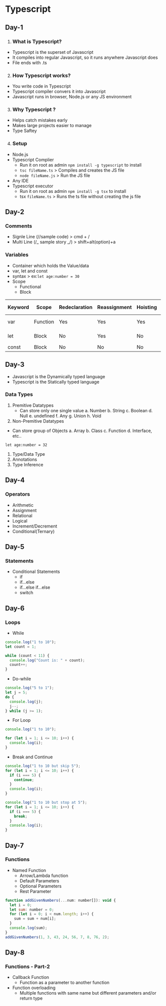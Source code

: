 # Typescript

## Day-1

1. ### What is Typescript?

- Typescript is the superset of Javascript
- It compiles into regular Javascript, so it runs anywhere Javascript does
- File ends with .ts

2. ### How Typescript works?

- You write code in Typescript
- Typescript compiler convers it into Javascript
- Javascript runs in browser, Node.js or any JS environment

3. ### Why Typescript ?

- Helps catch mistakes early
- Makes large projects easier to manage
- Type Saftey

4. ### Setup

- Node.js
- Typescript Complier
  - Run it on root as admin `npm install -g typescript` to install
  - `tsc fileName.ts` > Compiles and creates the JS file
  - `node fileName.js` > Run the JS file
- Any IDE
- Typescript executor
  - Run it on root as admin `npm install -g tsx` to install
  - tsx `fileName.ts` > Runs the ts file without creating the js file

## Day-2

### Comments

- Signle Line (//sample code) > cmd + /
- Multi Line (/_ sample story _/) > shift+alt(option)+a

### Variables

- Container which holds the Value/data
- var, let and const
- syntax > ex:`let age:number = 30`
- Scope
  - Functional
  - Block

| Keyword | Scope    | Redeclaration | Reassignment | Hoisting | Usage Recommendation |
| ------- | -------- | ------------- | ------------ | -------- | -------------------- |
| var     | Function | Yes           | Yes          | Yes      | Avoid in modern code |
| let     | Block    | No            | Yes          | No       | Use if value changes |
| const   | Block    | No            | No           | No       | Use by default       |

## Day-3

- Javascript is the Dynamically typed language
- Typescript is the Statically typed language

### Data Types

1. Premitive Datatypes
   - Can store only one single value
     a. Number
     b. String
     c. Boolean
     d. Null
     e. undefined
     f. Any
     g. Union
     h. Void
2. Non-Premitive Datatypes

- Can store group of Objects
  a. Array
  b. Class
  c. Function
  d. Interface, etc..

`let age:number = 32`

1. Type/Data Type
2. Annotations
3. Type Inference

## Day-4

### Operators

- Arithmetic
- Assignment
- Relational
- Logical
- Increment/Decrement
- Conditional(Ternary)

## Day-5

### Statements

- Conditional Statements
  - if
  - if...else
  - if...else if...else
  - switch

## Day-6

### Loops

- While

```javascript
console.log("1 to 10");
let count = 1;

while (count < 11) {
  console.log("Count is: " + count);
  count++;
}
```

- Do-while

```javascript
console.log("5 to 1");
let j = 5;
do {
  console.log(j);
  j--;
} while (j >= 1);
```

- For Loop

```javascript
console.log("1 to 10");

for (let i = 1; i <= 10; i++) {
  console.log(i);
}
```

- Break and Continue

```javascript
console.log("1 to 10 but skip 5");
for (let i = 1; i <= 10; i++) {
  if (i === 5) {
    continue;
  }
  console.log(i);
}
```

```javascript
console.log("1 to 10 but stop at 5");
for (let i = 1; i <= 10; i++) {
  if (i === 5) {
    break;
  }
  console.log(i);
}
```

## Day-7

### Functions

- Named Function
  - Arrow/Lambda function
  - Default Parameters
  - Optional Parameters
  - Rest Parameter

```javascript
function addGivenNumbers(...num: number[]): void {
  let i = 0;
  let sum: number = 0;
  for (let i = 0; i < num.length; i++) {
    sum = sum + num[i];
  }
  console.log(sum);
}
addGivenNumbers(1, 3, 43, 24, 56, 7, 8, 76, 2);
```

## Day-8

### Functions - Part-2

- Callback Function
  - Function as a parameter to another function
- Function overloading
  - Multiple functions with same name but different parameters and/or return type
